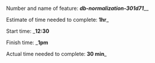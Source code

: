 # 
Number and name of feature: _______________db-normalization-301d71_________________

Estimate of time needed to complete: __1hr___

Start time: ___12:30__

Finish time: ___1pm__

Actual time needed to complete: __30 min___
